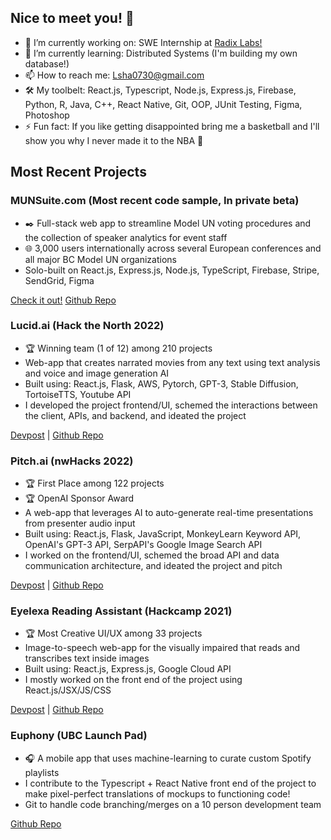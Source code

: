 ## Nice to meet you! 👋
- 🔭 I’m currently working on: SWE Internship at <a href="https://radix.bio">Radix Labs!</a>
- 🌱 I’m currently learning: Distributed Systems (I'm building my own database!)
- 📫 How to reach me: Lsha0730@gmail.com
- 🛠️ My toolbelt: React.js, Typescript, Node.js, Express.js, Firebase, Python, R, Java, C++, React Native, Git, OOP, JUnit Testing, Figma, Photoshop
- ⚡ Fun fact: If you like getting disappointed bring me a basketball and I'll show you why I never made it to the NBA 🏀

## Most Recent Projects
### MUNSuite.com (Most recent code sample, In private beta)
<ul>
  <li>✒️ Full-stack web app to streamline Model UN voting procedures and the collection of speaker analytics for event staff</li>
  <li>🌐 3,000 users internationally across several European conferences and all major BC Model UN organizations</li>
  <li>Solo-built on React.js, Express.js, Node.js, TypeScript, Firebase, Stripe, SendGrid, Figma</li>
</ul>

<a href="https://munsuite.com">Check it out!</a>
<a href="https://github.com/lsha0730/digital-directive-system">Github Repo</a>

### Lucid.ai (Hack the North 2022)
<ul>
  <li>🏆 Winning team (1 of 12) among 210 projects</li>
  <li>Web-app that creates narrated movies from any text using text analysis and voice and image generation AI</li>
  <li>Built using: React.js, Flask, AWS, Pytorch, GPT-3, Stable Diffusion, TortoiseTTS, Youtube API</li>
  <li>I developed the project frontend/UI, schemed the interactions between the client, APIs, and backend, and ideated the project</li>
</ul>

<a href="https://devpost.com/software/lucid-ai-95nerk">Devpost</a> | <a href="https://github.com/underHA/htn-2022">Github Repo</a>

### Pitch.ai (nwHacks 2022)
<ul>
  <li>🏆 First Place among 122 projects</li>
  <li>🏆 OpenAI Sponsor Award</li>
  <li>A web-app that leverages AI to auto-generate real-time presentations from presenter audio input</li>
  <li>Built using: React.js, Flask, JavaScript, MonkeyLearn Keyword API, OpenAI's GPT-3 API, SerpAPI's Google Image Search API</li>
  <li>I worked on the frontend/UI, schemed the broad API and data communication architecture, and ideated the project and pitch</li>
</ul>

<a href="https://devpost.com/software/pitch-ai">Devpost</a> | <a href="https://github.com/underHA/nwhacks-2022/">Github Repo</a>


### Eyelexa Reading Assistant (Hackcamp 2021)
<ul>
  <li>🏆 Most Creative UI/UX among 33 projects</li>
  <li>Image-to-speech web-app for the visually impaired that reads and transcribes text inside images</li>
  <li>Built using: React.js, Express.js, Google Cloud API</li>
  <li>I mostly worked on the front end of the project using React.js/JSX/JS/CSS</li>
</ul>

<a href="https://devpost.com/software/eyelexa-reading-assistant">Devpost</a> | <a href="https://github.com/underHA/hackcamp-2021/">Github Repo</a>

### Euphony (UBC Launch Pad)
<ul>
  <li>🎧 A mobile app that uses machine-learning to curate custom Spotify playlists</li>
  <li>I contribute to the Typescript + React Native front end of the project to make pixel-perfect translations of mockups to functioning code!</li>
  <li>Git to handle code branching/merges on a 10 person development team</li>
</ul>

<a href="https://github.com/ubclaunchpad/spotify-gen">Github Repo</a>
